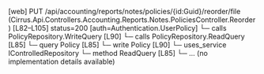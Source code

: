 [web] PUT /api/accounting/reports/notes/policies/{id:Guid}/reorder/file  (Cirrus.Api.Controllers.Accounting.Reports.Notes.PoliciesController.Reorder)  [L82–L105] status=200 [auth=Authentication.UserPolicy]
  └─ calls PolicyRepository.WriteQuery [L90]
  └─ calls PolicyRepository.ReadQuery [L85]
  └─ query Policy [L85]
  └─ write Policy [L90]
  └─ uses_service IControlledRepository<Policy>
    └─ method ReadQuery [L85]
      └─ ... (no implementation details available)

